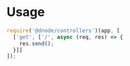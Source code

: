 # Usage

```javascript
require('@dnode/controllers')(app, [
  ['get', ['/', async (req, res) => {
    res.send();
  }]]
]);
```
